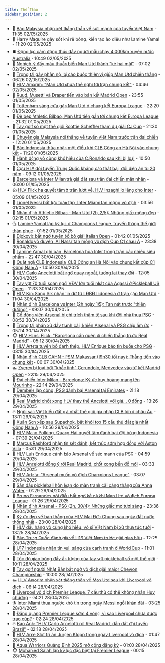 ```yaml
---
title: Thể Thao
sidebar_position: 2
---
```


<!-- dantri-the-thao:START -->
- 🎡 [Báo Malaysia nhận xét thẳng thắn về sức mạnh của tuyển Việt Nam](https://dantri.com.vn/the-thao/bao-malaysia-nhan-xet-thang-than-ve-suc-manh-cua-tuyen-viet-nam-20250502183550495.htm) - 11:35 02/05/2025
- 💯 [Harry Maguire gây sốt khi rê bóng, kiến tạo ảo diệu như Lamine Yamal](https://dantri.com.vn/the-thao/harry-maguire-gay-sot-khi-re-bong-kien-tao-ao-dieu-nhu-lamine-yamal-20250502182032809.htm) - 11:20 02/05/2025
- ⛽️ [Động lực cảm động thúc đẩy người mẫu chạy 4.000km xuyên nước Australia](https://dantri.com.vn/the-thao/dong-luc-cam-dong-thuc-day-nguoi-mau-chay-4000km-xuyen-nuoc-australia-20250502174917498.htm) - 10:49 02/05/2025
- 💃 [Nghịch lý đầy mâu thuẫn biến Man Utd thành &quot;kẻ hai mặt&quot;](https://dantri.com.vn/the-thao/nghich-ly-day-mau-thuan-bien-man-utd-thanh-ke-hai-mat-20250502125811672.htm) - 07:02 02/05/2025
- 🌈 [Trọng tài gây phẫn nộ, bị cáo buộc thiên vị giúp Man Utd chiến thắng](https://dantri.com.vn/the-thao/trong-tai-gay-phan-no-bi-cao-buoc-thien-vi-giup-man-utd-chien-thang-20250502132603782.htm) - 06:26 02/05/2025
- 🦅 [HLV Amorim: &quot;Man Utd chưa thể nghĩ tới trận chung kết&quot;](https://dantri.com.vn/the-thao/hlv-amorim-man-utd-chua-the-nghi-toi-tran-chung-ket-20250502104730002.htm) - 04:46 02/05/2025
- 🌝 [Ruud, Musetti và Draper tiến vào bán kết Madrid Open](https://dantri.com.vn/the-thao/ruud-musetti-va-draper-tien-vao-ban-ket-madrid-open-20250502065527969.htm) - 23:55 01/05/2025
- 🚀 [Tottenham sáng cửa gặp Man Utd ở chung kết Europa League](https://dantri.com.vn/the-thao/tottenham-sang-cua-gap-man-utd-o-chung-ket-europa-league-20250502052005624.htm) - 22:20 01/05/2025
- 🎉 [Đè bẹp Athletic Bilbao, Man Utd tiến gần tới chung kết Europa League](https://dantri.com.vn/the-thao/de-bep-athletic-bilbao-man-utd-tien-gan-toi-chung-ket-europa-league-20250502043242833.htm) - 21:32 01/05/2025
- 📝 [Tay golf số một thế giới Scottie Scheffler tham dự giải CJ Cup](https://dantri.com.vn/the-thao/tay-golf-so-mot-the-gioi-scottie-scheffler-tham-du-giai-cj-cup-20250501213412414.htm) - 21:30 01/05/2025
- 🦄 [Chuyên gia Malaysia nói thẳng về tuyển Việt Nam trước trận đại chiến](https://dantri.com.vn/the-thao/chuyen-gia-malaysia-noi-thang-ve-tuyen-viet-nam-truoc-tran-dai-chien-20250501185817622.htm) - 12:20 01/05/2025
- 🎉 [Báo Indonesia thừa nhận một điều khi CLB Công an Hà Nội vào chung kết](https://dantri.com.vn/the-thao/bao-indonesia-thua-nhan-mot-dieu-khi-clb-cong-an-ha-noi-vao-chung-ket-20250501182004030.htm) - 11:20 01/05/2025
- 💼 [Hành động vô cùng khó hiểu của C.Ronaldo sau khi bị loại](https://dantri.com.vn/the-thao/hanh-dong-vo-cung-kho-hieu-cua-cronaldo-sau-khi-bi-loai-20250501173249923.htm) - 10:50 01/05/2025
- 🤡 [Cựu HLV đội tuyển Trung Quốc kháng cáo thất bại, đối diện án tù 20 năm](https://dantri.com.vn/the-thao/cuu-hlv-doi-tuyen-trung-quoc-khang-cao-that-bai-doi-dien-an-tu-20-nam-20250501132425837.htm) - 09:12 01/05/2025
- 🦆 [Barcelona và Inter Milan trả giá đắt sau trận đại chiến mãn nhãn](https://dantri.com.vn/the-thao/barcelona-va-inter-milan-tra-gia-dat-sau-tran-dai-chien-man-nhan-20250501130008519.htm) - 06:00 01/05/2025
- 👍 [HLV Flick hạ quyết tâm ở trận lượt về, HLV Inzaghi lo lắng cho Inter](https://dantri.com.vn/the-thao/hlv-flick-ha-quyet-tam-o-tran-luot-ve-hlv-inzaghi-lo-lang-cho-inter-20250501102727350.htm) - 05:09 01/05/2025
- 💼 [Lionel Messi bất lực toàn tập, Inter Miami tan mộng vô địch](https://dantri.com.vn/the-thao/lionel-messi-bat-luc-toan-tap-inter-miami-tan-mong-vo-dich-20250501105634952.htm) - 03:56 01/05/2025
- 🦒 [Nhận định Athletic Bilbao - Man Utd &lpar;2h, 2/5&rpar;: Những giấc mộng đẹp](https://dantri.com.vn/the-thao/nhan-dinh-athletic-bilbao-man-utd-2h-25-nhung-giac-mong-dep-20250501090831181.htm) - 02:15 01/05/2025
- 🌜 [Lamine Yamal lập kỷ lục ở Champions League, truyền thông thế giới thán phục](https://dantri.com.vn/the-thao/lamine-yamal-lap-ky-luc-o-champions-league-truyen-thong-the-gioi-than-phuc-20250501084418840.htm) - 01:52 01/05/2025
- 🦆 [Djokovic bất  ngờ tuyên bố bỏ giải Italian Open](https://dantri.com.vn/the-thao/djokovic-bat-ngo-tuyen-bo-bo-giai-italian-open-20250501084140337.htm) - 01:42 01/05/2025
- 💪 [Ronaldo vô duyên, Al Nassr tan mộng vô địch Cúp C1 châu Á](https://dantri.com.vn/the-thao/ronaldo-vo-duyen-al-nassr-tan-mong-vo-dich-cup-c1-chau-a-20250501063819673.htm) - 23:38 30/04/2025
- 🧠 [Lamine Yamal ghi bàn, Barcelona hòa Inter trong trận cầu nhiều siêu phẩm](https://dantri.com.vn/the-thao/lamine-yamal-ghi-ban-barcelona-hoa-inter-trong-tran-cau-nhieu-sieu-pham-20250501054653975.htm) - 22:47 30/04/2025
- 🦄 [Quật ngã CLB Indonesia, CLB Công an Hà Nội vào chung kết cúp C1 Đông Nam Á](https://dantri.com.vn/the-thao/quat-nga-clb-indonesia-clb-cong-an-ha-noi-vao-chung-ket-cup-c1-dong-nam-a-20250430215044432.htm) - 14:50 30/04/2025
- 🥸 [HLV Carlo Ancelotti bất ngờ quay ngoắt, tương lai thay đổi](https://dantri.com.vn/the-thao/hlv-carlo-ancelotti-bat-ngo-quay-ngoat-tuong-lai-thay-doi-20250430160541299.htm) - 12:05 30/04/2025
- 🤠 [Tay vợt 70 tuổi soán ngôi VĐV lớn tuổi nhất của Agassi ở Pickleball US Open](https://dantri.com.vn/the-thao/tay-vot-70-tuoi-soan-ngoi-vdv-lon-tuoi-nhat-cua-agassi-o-pickleball-us-open-20250430155324369.htm) - 11:33 30/04/2025
- 👺 [HLV Kim Sang Sik nhận tin dữ từ LĐBĐ Indonesia ở trận gặp Man Utd](https://dantri.com.vn/the-thao/hlv-kim-sang-sik-nhan-tin-du-tu-ldbd-indonesia-o-tran-gap-man-utd-20250430155101334.htm) - 11:04 30/04/2025
- 📝 [Nhận định Barcelona vs Inter &lpar;2h ngày 1/5&rpar;: Tan nát trước &quot;thiên đường&quot;](https://dantri.com.vn/the-thao/nhan-dinh-barcelona-vs-inter-2h-ngay-15-tan-nat-truoc-thien-duong-20250430130708139.htm) - 09:07 30/04/2025
- 🦆 [Cổ động viên Arsenal bị chỉ trích thậm tệ sau khi đội nhà thua PSG](https://dantri.com.vn/the-thao/co-dong-vien-arsenal-bi-chi-trich-tham-te-sau-khi-doi-nha-thua-psg-20250430141134462.htm) - 08:52 30/04/2025
- 🥳 [Trọng tài phán xử đầy tranh cãi, khiến Arsenal và PSG chịu ấm ức](https://dantri.com.vn/the-thao/trong-tai-phan-xu-day-tranh-cai-khien-arsenal-va-psg-chiu-am-uc-20250430122404138.htm) - 05:24 30/04/2025
- 🐵 [HLV Hansi Flick: &quot;Barcelona cần quên đi chiến thắng trước Real Madrid&quot;](https://dantri.com.vn/the-thao/hlv-hansi-flick-barcelona-can-quen-di-chien-thang-truoc-real-madrid-20250430114255097.htm) - 05:12 30/04/2025
- 🤩 [HLV Arteta tuyên bố đanh thép, HLV Enrique báo tin buồn cho PSG](https://dantri.com.vn/the-thao/hlv-arteta-tuyen-bo-danh-thep-hlv-enrique-bao-tin-buon-cho-psg-20250430083635655.htm) - 03:15 30/04/2025
- 🤠 [Nhận định CLB CAHN - PSM Makassar &lpar;19h30 tối nay&rpar;: Thẳng tiến vào chung kết](https://dantri.com.vn/the-thao/nhan-dinh-clb-cahn-psm-makassar-19h30-toi-nay-thang-tien-vao-chung-ket-20250430000531007.htm) - 00:07 30/04/2025
- 🏊 [Zverev bị loại bởi &quot;khắc tinh&quot; Cerundolo, Medvedev vào tứ kết Madrid Open](https://dantri.com.vn/the-thao/zverev-bi-loai-boi-khac-tinh-cerundolo-medvedev-vao-tu-ket-madrid-open-20250430040037265.htm) - 22:15 29/04/2025
- 🗽 [Đại chiến Inter Milan - Barcelona: Ký ức huy hoàng mang tên Mourinho](https://dantri.com.vn/the-thao/dai-chien-inter-milan-barcelona-ky-uc-huy-hoang-mang-ten-mourinho-20250426215304637.htm) - 22:14 29/04/2025
- 🚀 [Dembele lập công, PSG đánh bại Arsenal tại Emirates](https://dantri.com.vn/the-thao/dembele-lap-cong-psg-danh-bai-arsenal-tai-emirates-20250430041701077.htm) - 21:18 29/04/2025
- 🎉 [Real Madrid chốt xong HLV thay thế Ancelotti với giá… 0 đồng](https://dantri.com.vn/the-thao/real-madrid-chot-xong-hlv-thay-the-ancelotti-voi-gia-0-dong-20250429202649323.htm) - 13:26 29/04/2025
- 🔥 [Ngôi sao Việt kiều đắt giá nhất thế giới gia nhập CLB lớn ở châu Âu](https://dantri.com.vn/the-thao/ngoi-sao-viet-kieu-dat-gia-nhat-the-gioi-gia-nhap-clb-lon-o-chau-au-20250429201149396.htm) - 13:11 29/04/2025
- 🎉 [Xuân Son xếp sau Supachok, bật khỏi top 15 cầu thủ đắt giá nhất Đông Nam Á](https://dantri.com.vn/the-thao/xuan-son-xep-sau-supachok-bat-khoi-top-15-cau-thu-dat-gia-nhat-dong-nam-a-20250429175635890.htm) - 10:56 29/04/2025
- 🎡 [HLV Mano Polking, Quang Hải quyết tâm đánh bại đội bóng Indonesia](https://dantri.com.vn/the-thao/hlv-mano-polking-quang-hai-quyet-tam-danh-bai-doi-bong-indonesia-20250429143130978.htm) - 07:39 29/04/2025
- 🐻 [Marcus Rashford nhận tin sét đánh, kết thúc sớm hợp đồng với Aston Villa](https://dantri.com.vn/the-thao/marcus-rashford-nhan-tin-set-danh-ket-thuc-som-hop-dong-voi-aston-villa-20250429120029145.htm) - 05:01 29/04/2025
- 🌊 [HLV Luis Enrique cảnh báo Arsenal về sức mạnh của PSG](https://dantri.com.vn/the-thao/hlv-luis-enrique-canh-bao-arsenal-ve-suc-manh-cua-psg-20250429110945846.htm) - 04:59 29/04/2025
- 💃 [HLV Ancelotti đồng ý rời Real Madrid, chốt xong bến đỗ mới](https://dantri.com.vn/the-thao/hlv-ancelotti-dong-y-roi-real-madrid-chot-xong-ben-do-moi-20250429103313184.htm) - 03:33 29/04/2025
- 🤔 [HLV Arteta: &quot;Arsenal muốn vô địch Champions League&quot;](https://dantri.com.vn/the-thao/hlv-arteta-arsenal-muon-vo-dich-champions-league-20250429085915663.htm) - 03:07 29/04/2025
- 🤭 [Sân đấu pickleball hỗn loạn do màn tranh cãi căng thẳng của Anna Water](https://dantri.com.vn/the-thao/san-dau-pickleball-hon-loan-do-man-tranh-cai-cang-thang-cua-anna-water-20250429074413331.htm) - 01:29 29/04/2025
- 👹 [Bruno Fernandes nói điều bất ngờ kể cả khi Man Utd vô địch Europa League](https://dantri.com.vn/the-thao/bruno-fernandes-noi-dieu-bat-ngo-ke-ca-khi-man-utd-vo-dich-europa-league-20250429074027674.htm) - 01:26 29/04/2025
- 🗽 [Nhận định Arsenal - PSG &lpar;2h, 30/4&rpar;: Những giấc mơ tươi sáng](https://dantri.com.vn/the-thao/nhan-dinh-arsenal-psg-2h-304-nhung-giac-mo-tuoi-sang-20250429063607288.htm) - 23:36 28/04/2025
- 🥳 [Ký ức đẹp về bàn thắng của HLV Mai Đức Chung sau ngày đất nước thống nhất](https://dantri.com.vn/the-thao/ky-uc-dep-ve-ban-thang-cua-hlv-mai-duc-chung-sau-ngay-dat-nuoc-thong-nhat-20250428022415325.htm) - 23:00 28/04/2025
- 💃 [HLV đầu hàng vô cùng khó hiểu, võ sĩ Việt Nam bị xử thua tức tưởi](https://dantri.com.vn/the-thao/hlv-dau-hang-vo-cung-kho-hieu-vo-si-viet-nam-bi-xu-thua-tuc-tuoi-20250428202505319.htm) - 13:25 28/04/2025
- 🧰 [Báo Trung Quốc đánh giá về U16 Việt Nam trước giải giao hữu](https://dantri.com.vn/the-thao/bao-trung-quoc-danh-gia-ve-u16-viet-nam-truoc-giai-giao-huu-20250428192536099.htm) - 12:25 28/04/2025
- 💪 [U17 Indonesia nhận tin vui, sáng cửa cạnh tranh ở World Cup](https://dantri.com.vn/the-thao/u17-indonesia-nhan-tin-vui-sang-cua-canh-tranh-o-world-cup-20250428162815880.htm) - 11:01 28/04/2025
- 🚀 [Tốc độ giao bóng đầy ấn tượng của tay vợt pickleball số một thế giới](https://dantri.com.vn/the-thao/toc-do-giao-bong-day-an-tuong-cua-tay-vot-pickleball-so-mot-the-gioi-20250428161227612.htm) - 10:11 28/04/2025
- 🤠 [Tay golf người Nhật Bản bất ngờ vô địch giải major Chevron Championship](https://dantri.com.vn/the-thao/tay-golf-nguoi-nhat-ban-bat-ngo-vo-dich-giai-major-chevron-championship-20250428115711008.htm) - 10:00 28/04/2025
- 🏊 [HLV Amorim nhận xét thẳng thắn về Man Utd sau khi Liverpool vô địch](https://dantri.com.vn/the-thao/hlv-amorim-nhan-xet-thang-than-ve-man-utd-sau-khi-liverpool-vo-dich-20250428131300146.htm) - 06:14 28/04/2025
- 🦄 [Liverpool vô địch Premier League, 7 cầu thủ có thể không nhận Huy chương](https://dantri.com.vn/the-thao/liverpool-vo-dich-premier-league-7-cau-thu-co-the-khong-nhan-huy-chuong-20250428101704178.htm) - 04:21 28/04/2025
- ⚗️ [Inter Miami thua ngược khó tin trong ngày Messi ngồi khán đài](https://dantri.com.vn/the-thao/inter-miami-thua-nguoc-kho-tin-trong-ngay-messi-ngoi-khan-dai-20250428102443483.htm) - 03:25 28/04/2025
- 🥷 [Đăng quang Premier League sớm 4 vòng, vì sao Liverpool chưa được trao cúp?](https://dantri.com.vn/the-thao/dang-quang-premier-league-som-4-vong-vi-sao-liverpool-chua-duoc-trao-cup-20250428084742186.htm) - 02:24 28/04/2025
- 🔥 [Báo Anh: &quot;HLV Carlo Ancelotti rời Real Madrid, dẫn dắt đội tuyển Brazil&quot;](https://dantri.com.vn/the-thao/bao-anh-hlv-carlo-ancelotti-roi-real-madrid-dan-dat-doi-tuyen-brazil-20250428082212155.htm) - 02:18 28/04/2025
- 🦅 [HLV Arne Slot tri ân Jurgen Klopp trong ngày Liverpool vô địch](https://dantri.com.vn/the-thao/hlv-arne-slot-tri-an-jurgen-klopp-trong-ngay-liverpool-vo-dich-20250428075049021.htm) - 01:47 28/04/2025
- 🌝 [Aqua Warriors Quảng Bình 2025 mở cổng đăng ký](https://dantri.com.vn/the-thao/aqua-warriors-quang-binh-2025-mo-cong-dang-ky-20250427123801251.htm) - 01:00 28/04/2025
- 🐵 [Mohamed Salah lập kỷ lục đặc biệt tại Premier League](https://dantri.com.vn/the-thao/mohamed-salah-lap-ky-luc-dac-biet-tai-premier-league-20250428024115615.htm) - 00:15 28/04/2025<!-- dantri-the-thao:END -->
